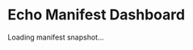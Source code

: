 # Echo Manifest Dashboard

<div id="echo-manifest-dashboard" class="manifest-dashboard">
  <p>Loading manifest snapshot…</p>
</div>

<script>
(function () {
  const container = document.getElementById('echo-manifest-dashboard');
  if (!container) {
    return;
  }

  function renderTable(manifest) {
    const table = document.createElement('table');
    table.innerHTML = `
      <thead>
        <tr>
          <th>Engine</th>
          <th>Kind</th>
          <th>Entrypoints</th>
          <th>Tests</th>
        </tr>
      </thead>
      <tbody>
        ${manifest.engines
          .map(
            (engine) => `
              <tr>
                <td>${engine.name}</td>
                <td>${engine.kind}</td>
                <td>${engine.entrypoints.length}</td>
                <td>${engine.tests.length}</td>
              </tr>
            `,
          )
          .join('')}
      </tbody>
    `;

    const states = document.createElement('p');
    states.textContent = `Cycle: ${manifest.states.cycle} · Resonance: ${manifest.states.resonance} · Amplification: ${manifest.states.amplification}`;

    container.innerHTML = '';
    container.appendChild(states);
    container.appendChild(table);
  }

  fetch('../echo_manifest.json')
    .then((response) => {
      if (!response.ok) {
        throw new Error(`Failed to fetch manifest: ${response.status}`);
      }
      return response.json();
    })
    .then(renderTable)
    .catch((error) => {
      container.innerHTML = `<p class="error">Unable to load manifest dashboard: ${error.message}</p>`;
    });
})();
</script>

<style>
.manifest-dashboard table {
  border-collapse: collapse;
  width: 100%;
  margin-top: 0.75rem;
}

.manifest-dashboard th,
.manifest-dashboard td {
  border: 1px solid #ccc;
  padding: 0.5rem;
  text-align: left;
}

.manifest-dashboard thead {
  background-color: rgba(0, 0, 0, 0.05);
}

.manifest-dashboard .error {
  color: #d73a49;
  font-weight: 600;
}
</style>

